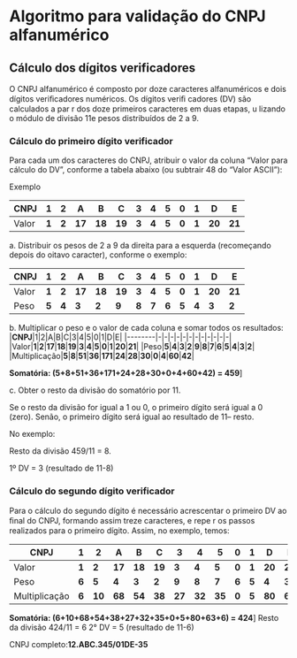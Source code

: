 # Algoritmo para validação do CNPJ alfanumérico

## Cálculo dos dígitos verificadores
O CNPJ alfanumérico é composto por doze caracteres alfanuméricos e dois dígitos veriﬁcadores
numéricos.
Os dígitos veriﬁ cadores (DV) são calculados a par r dos doze primeiros caracteres em duas
etapas, u lizando o módulo de divisão 11e pesos distribuídos de 2 a 9.

### Cálculo do primeiro dígito verificador
Para cada um dos caracteres do CNPJ, atribuir o valor da coluna “Valor para cálculo do DV”, conforme a tabela abaixo (ou subtrair 48 do “Valor ASCII”):

Exemplo

|**CNPJ**|1|2|A|B|C|3|4|5|0|1|D|E|
|--------|-|-|-|-|-|-|-|-|-|-|-|-|
|Valor|**1**|**2**|**17**|**18**|**19**|**3**|**4**|**5**|**0**|**1**|**20**|**21**|

a. Distribuir os pesos de 2 a 9 da direita para a esquerda (recomeçando depois do oitavo caracter), conforme o exemplo:


|**CNPJ**|1|2|A|B|C|3|4|5|0|1|D|E|
|--------|-|-|-|-|-|-|-|-|-|-|-|-|
|Valor|**1**|**2**|**17**|**18**|**19**|**3**|**4**|**5**|**0**|**1**|**20**|**21**|
|Peso|**5**|**4**|**3**|**2**|**9**|**8**|**7**|**6**|**5**|**4**|**3**|**2**|

b. Multiplicar o peso e o valor de cada coluna e somar todos os resultados:
|**CNPJ**|1|2|A|B|C|3|4|5|0|1|D|E|
|--------|-|-|-|-|-|-|-|-|-|-|-|-|
|Valor|**1**|**2**|**17**|**18**|**19**|**3**|**4**|**5**|**0**|**1**|**20**|**21**|
|Peso|**5**|**4**|**3**|**2**|**9**|**8**|**7**|**6**|**5**|**4**|**3**|**2**|
|Multiplicação|**5**|**8**|**51**|**36**|**171**|**24**|**28**|**30**|**0**|**4**|**60**|**42**|

**Somatória: (5+8+51+36+171+24+28+30+0+4+60+42) = 459**]

c. Obter o resto da divisão do somatório por 11.

Se o resto da divisão for igual a 1 ou 0, o primeiro dígito será igual a 0 (zero).
Senão, o primeiro dígito será igual ao resultado de 11– resto.

No exemplo:

Resto da divisão 459/11 = 8.

1º DV = 3 (resultado de 11-8)

### Cálculo do segundo dígito verificador
Para o cálculo do segundo dígito é necessário acrescentar o primeiro DV ao ﬁnal do CNPJ,
formando assim treze caracteres, e repe r os passos realizados para o primeiro dígito.
Assim, no exemplo, temos:

|**CNPJ**|1|2|A|B|C|3|4|5|0|1|D|E|**3**|
|--------|-|-|-|-|-|-|-|-|-|-|-|-|-|
|Valor|**1**|**2**|**17**|**18**|**19**|**3**|**4**|**5**|**0**|**1**|**20**|**21**|3|
|Peso|**6**|**5**|**4**|**3**|**2**|**9**|**8**|**7**|**6**|**5**|**4**|**3**|**2**|
|Multiplicação|**6**|**10**|**68**|**54**|**38**|**27**|**32**|**35**|**0**|**5**|**80**|**63**|**6**|

**Somatória: (6+10+68+54+38+27+32+35+0+5+80+63+6) = 424**]
Resto da divisão 424/11 = 6
2° DV = 5 (resultado de 11-6)

CNPJ completo:**12.ABC.345/01DE-35**
